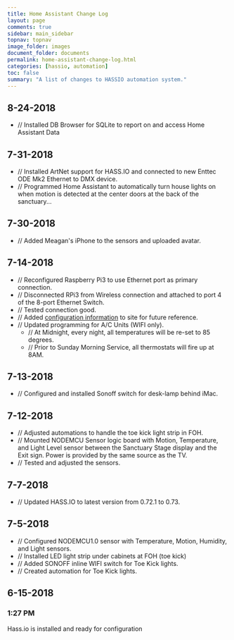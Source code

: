 ```yaml
---
title: Home Assistant Change Log
layout: page
comments: true
sidebar: main_sidebar
topnav: topnav
image_folder: images
document_folder: documents
permalink: home-assistant-change-log.html
categories: [hassio, automation]
toc: false
summary: "A list of changes to HASSIO automation system."
---
```


## 8-24-2018

-	// Installed DB Browser for SQLite to report on and access Home Assistant Data

## 7-31-2018

-	// Installed ArtNet support for HASS.IO and connected to new Enttec ODE Mk2 Ethernet to DMX device.
-	// Programmed Home Assistant to automatically turn house lights on when motion is detected at the center doors at the back of the sanctuary...

## 7-30-2018

-	// Added Meagan's iPhone to the sensors and uploaded avatar.

## 7-14-2018

-	// Reconfigured Raspberry Pi3 to use Ethernet port as primary connection.
-	// Disconnected RPi3 from Wireless connection and attached to port 4 of the 8-port Ethernet Switch.
-	// Tested connection good.
-	// Added [configuration information](raspberry-pi-network-configuration.html) to site for future reference.
-	// Updated programming for A/C Units (WIFI only).
	-	// At Midnight, every night, all temperatures will be re-set to 85 degrees.
	-	// Prior to Sunday Morning Service, all thermostats will fire up at 8AM.

## 7-13-2018

-	// Configured and installed Sonoff switch for desk-lamp behind iMac.

## 7-12-2018

-	// Adjusted automations to handle the toe kick light strip in FOH.
-	// Mounted NODEMCU Sensor logic board with Motion, Temperature, and Light Level sensor between the Sanctuary Stage display and the Exit sign.  Power is provided by the same source as the TV.
-	// Tested and adjusted the sensors.

## 7-7-2018
- // Updated HASS.IO to latest version from 0.72.1 to 0.73.

## 7-5-2018
- // Configured NODEMCU1.0 sensor with Temperature, Motion, Humidity, and Light sensors.
- // Installed LED light strip under cabinets at FOH (toe kick)
- // Added SONOFF inline WIFI switch for Toe Kick lights.
- // Created automation for Toe Kick lights.

## 6-15-2018
### 1:27 PM
Hass.io is installed and ready for configuration